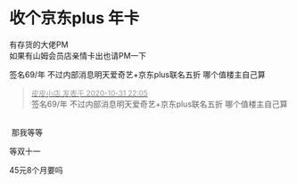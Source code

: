 # 收个京东plus 年卡


有存货的大佬PM<br />
如果有山姆会员店亲情卡出也请PM一下

签名69/年 不过内部消息明天爱奇艺+京东plus联名五折 哪个值楼主自己算<img id="aimg_gcvkH" onclick="zoom(this, this.src, 0, 0, 0)" class="zoom" src="https://cdn.jsdelivr.net/gh/hishis/forum-master/public/images/patch.gif" onmouseover="img_onmouseoverfunc(this)" onload="thumbImg(this)" border="0" alt="" />

<div class="quote"><blockquote><font size="2"><a href="https://www.hostloc.com/forum.php?mod=redirect&amp;goto=findpost&amp;pid=9382799&amp;ptid=760742" target="_blank"><font color="#999999">皮皮小店 发表于 2020-10-31 22:05</font></a></font><br />
签名69/年 不过内部消息明天爱奇艺+京东plus联名五折 哪个值楼主自己算</blockquote></div><br />
<img src="static/image/smiley/yct/013.gif" smilieid="43" border="0" alt="" /> 那我等等

等双十一

45元8个月要吗
